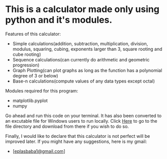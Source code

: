 # This is a calculator made only using python and it's modules.

Features of this calculator:
- Simple calculations(addition, subtraction, multiplication, division, modulus, squaring, cubing, exponents larger than 3, square rooting and cube rooting)
- Sequence calculations(can currently do arithmetic and geometric progression)
- Graph Plotting(can plot graphs as long as the function has a polynomial degree of 3 or below)
- Base-n calculations(compute values of any data types except octal)

Modules required for this program: 
* matplotlib.pyplot
* numpy

Go ahead and run this code on your terminal. It has also been converted to an excutable file for Windows users to run locally. Click [Here](https://github.com/eplasbaba-uwu/calculator-python/blob/main/dist/calculator.exe) to go to the file directory and download from there if you wish to do so.



Finally, I would like to declare that this calculator is not perfect will be improved later. If you might have any suggestions, here is my gmail:
* [eplasbaba1@gmail.com]
